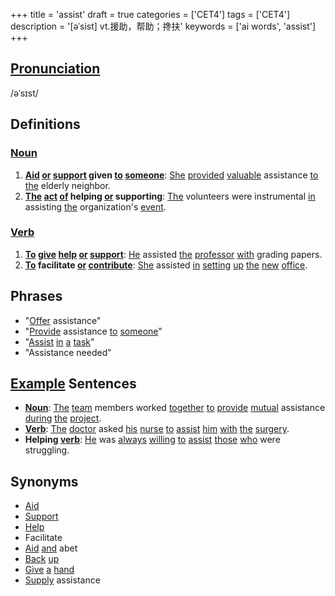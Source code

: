 +++
title = 'assist'
draft = true
categories = ['CET4']
tags = ['CET4']
description = '[əˈsist] vt.援助，帮助；搀扶'
keywords = ['ai words', 'assist']
+++

## [Pronunciation](/en/post/pronunciation/)
/əˈsɪst/

## Definitions
### [Noun](/en/post/noun/)
1. **[Aid](/en/post/aid/) [or](/en/post/or/) [support](/en/post/support/) given [to](/en/post/to/) [someone](/en/post/someone/)**: [She](/en/post/she/) [provided](/en/post/provided/) [valuable](/en/post/valuable/) assistance [to](/en/post/to/) [the](/en/post/the/) elderly neighbor.
2. **[The](/en/post/the/) [act](/en/post/act/) [of](/en/post/of/) helping [or](/en/post/or/) supporting**: [The](/en/post/the/) volunteers were instrumental [in](/en/post/in/) assisting [the](/en/post/the/) organization's [event](/en/post/event/).

### [Verb](/en/post/verb/)
1. **[To](/en/post/to/) [give](/en/post/give/) [help](/en/post/help/) [or](/en/post/or/) [support](/en/post/support/)**: [He](/en/post/he/) assisted [the](/en/post/the/) [professor](/en/post/professor/) [with](/en/post/with/) grading papers.
2. **[To](/en/post/to/) facilitate [or](/en/post/or/) [contribute](/en/post/contribute/)**: [She](/en/post/she/) assisted [in](/en/post/in/) [setting](/en/post/setting/) [up](/en/post/up/) [the](/en/post/the/) [new](/en/post/new/) [office](/en/post/office/).

## Phrases
- "[Offer](/en/post/offer/) assistance"
- "[Provide](/en/post/provide/) assistance [to](/en/post/to/) [someone](/en/post/someone/)"
- "[Assist](/en/post/assist/) [in](/en/post/in/) [a](/en/post/a/) [task](/en/post/task/)"
- "Assistance needed"

## [Example](/en/post/example/) Sentences
- **[Noun](/en/post/noun/)**: [The](/en/post/the/) [team](/en/post/team/) members worked [together](/en/post/together/) [to](/en/post/to/) [provide](/en/post/provide/) [mutual](/en/post/mutual/) assistance [during](/en/post/during/) [the](/en/post/the/) [project](/en/post/project/).
- **[Verb](/en/post/verb/)**: [The](/en/post/the/) [doctor](/en/post/doctor/) asked [his](/en/post/his/) [nurse](/en/post/nurse/) [to](/en/post/to/) [assist](/en/post/assist/) [him](/en/post/him/) [with](/en/post/with/) [the](/en/post/the/) [surgery](/en/post/surgery/).
- **Helping [verb](/en/post/verb/)**: [He](/en/post/he/) was [always](/en/post/always/) [willing](/en/post/willing/) [to](/en/post/to/) [assist](/en/post/assist/) [those](/en/post/those/) [who](/en/post/who/) were struggling.

## Synonyms
- [Aid](/en/post/aid/)
- [Support](/en/post/support/)
- [Help](/en/post/help/)
- Facilitate
- [Aid](/en/post/aid/) [and](/en/post/and/) abet
- [Back](/en/post/back/) [up](/en/post/up/)
- [Give](/en/post/give/) [a](/en/post/a/) [hand](/en/post/hand/)
- [Supply](/en/post/supply/) assistance
